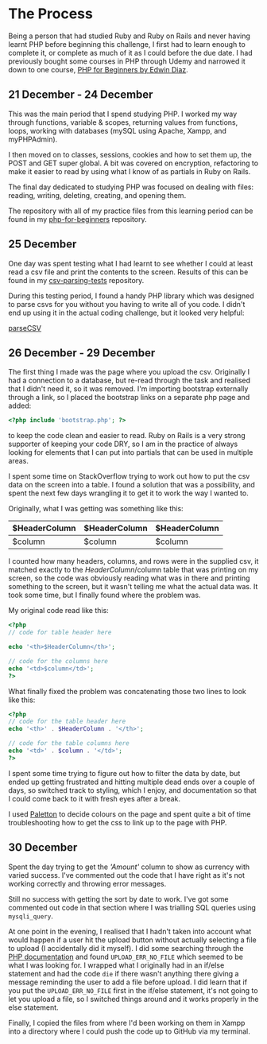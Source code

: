 # The Process

Being a person that had studied Ruby and Ruby on Rails and never having learnt PHP before beginning this challenge, I first had to learn enough to complete it, or complete as much of it as I could before the due date. I had previously bought some courses in PHP through Udemy and narrowed it down to one course, [PHP for Beginners by Edwin Diaz](https://www.udemy.com/php-for-complete-beginners-includes-msql-object-oriented/learn/v4/overview).

## 21 December - 24 December

This was the main period that I spend studying PHP. I worked my way through functions, variable & scopes, returning values from functions, loops, working with databases (mySQL using Apache, Xampp, and myPHPAdmin).

I then moved on to classes, sessions, cookies and how to set them up, the POST and GET super global. A bit was covered on encryption, refactoring to make it easier to read by using what I know of as partials in Ruby on Rails.

The final day dedicated to studying PHP was focused on dealing with files: reading, writing, deleting, creating, and opening them.

The repository with all of my practice files from this learning period can be found in my [php-for-beginners](https://github.com/Sheena-Marie/php-for-beginners) repository.

## 25 December

One day was spent testing what I had learnt to see whether I could at least read a csv file and print the contents to the screen. Results of this can be found in my [csv-parsing-tests](https://github.com/Sheena-Marie/csv_parsing_tests) repository.

During this testing period, I found a handy PHP library which was designed to parse csvs for you without you having to write all of you code. I didn't end up using it in the actual coding challenge, but it looked very helpful:

[parseCSV](https://github.com/parsecsv/parsecsv-for-php)

## 26 December - 29 December

The first thing I made was the page where you upload the csv. Originally I had a connection to a database, but re-read through the task and realised that I didn't need it, so it was removed. I'm importing bootstrap externally through a link, so I placed the bootstrap links on a separate php page and added:
```php
<?php include 'bootstrap.php'; ?>
```
to keep the code clean and easier to read. Ruby on Rails is a very strong supporter of keeping your code DRY, so I am in the practice of always looking for elements that I can put into partials that can be used in multiple areas.

I spent some time on StackOverflow trying to work out how to put the csv data on the screen into a table. I found a solution that was a possibility, and spent the next few days wrangling it to get it to work the way I wanted to.

Originally, what I was getting was something like this:

| $HeaderColumn    | $HeaderColumn    | $HeaderColumn  |
| :------------    | :------------    | :-----------   |
| $column          | $column          | $column        |

I counted how many headers, columns, and rows were in the supplied csv, it matched exactly to the $HeaderColumn/$column table that was printing on my screen, so the code was obviously reading what was in there and printing something to the screen, but it wasn't telling me what the actual data was. It took some time, but I finally found where the problem was.

My original code read like this:
```php
<?php
// code for table header here  

echo '<th>$HeaderColumn</th>';

// code for the columns here
echo '<td>$column</td>';
?>
```
What finally fixed the problem was concatenating those two lines to look like this:
```php
<?php  
// code for the table header here
echo '<th>' . $HeaderColumn . '</th>';

// code for the table columns here
echo '<td>' . $column . '</td>';
?>
```
I spent some time trying to figure out how to filter the data by date, but ended up getting frustrated and hitting multiple dead ends over a couple of days, so switched track to styling, which I enjoy, and documentation so that I could come back to it with fresh eyes after a break.

I used [Paletton](http://www.paletton.com/#uid=53H0u0k6jvH0PTk35HkaprbfkmK) to decide colours on the page and spent quite a bit of time troubleshooting how to get the css to link up to the page with PHP.

## 30 December

Spent the day trying to get the _'Amount'_ column to show as currency with varied success. I've commented out the code that I have right as it's not working correctly and throwing error messages.

Still no success with getting the sort by date to work. I've got some commented out code in that section where I was trialling SQL queries using `mysqli_query`.

At one point in the evening, I realised that I hadn't taken into account what would happen if a user hit the upload button without actually selecting a file to upload (I accidentally did it myself). I did some searching through the [PHP documentation](http://php.net/manual/en/) and found `UPLOAD_ERR_NO_FILE` which seemed to be what I was looking for. I wrapped what I originally had in an if/else statement and had the code `die` if there wasn't anything there giving a message reminding the user to add a file before upload. I did learn that if you put the `UPLOAD_ERR_NO_FILE` first in the if/else statement, it's not going to let you upload a file, so I switched things around and it works properly in the else statement.

Finally, I copied the files from where I'd been working on them in Xampp into a directory where I could push the code up to GitHub via my terminal.
